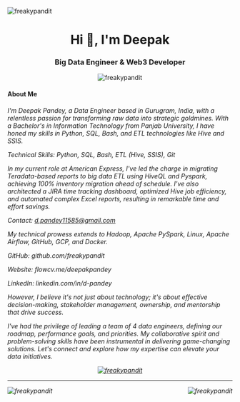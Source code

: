 
<p><img align="center" src="https://media.licdn.com/dms/image/D4D16AQGS6rLk6_Fyrg/profile-displaybackgroundimage-shrink_350_1400/0/1679973109064?e=1689811200&v=beta&t=4OlOs5OJxqf90-zslf1dh9bwagIBFH7AU_uXaw81rKk" alt="freakypandit" /></p>
<h1 align="center">Hi 👋, I'm Deepak</h1>
<h3 align="center">Big Data Engineer & Web3 Developer</h3>
<p align="center"> <img src="https://komarev.com/ghpvc/?username=freakypandit&label=Profile%20views&color=0e75b6&style=flat" alt="freakypandit" /> </p>


<h4 align="left"> About Me </h3>
<h6 align="left">
I'm Deepak Pandey, a Data Engineer based in Gurugram, India, with a relentless passion for transforming raw data into strategic goldmines. With a Bachelor's in Information Technology from Panjab University, I have honed my skills in Python, SQL, Bash, and ETL technologies like Hive and SSIS.

Technical Skills: Python, SQL, Bash, ETL (Hive, SSIS), Git

In my current role at American Express, I've led the charge in migrating Teradata-based reports to big data ETL using HiveQL and Pyspark, achieving 100% inventory migration ahead of schedule. I've also architected a JIRA time tracking dashboard, optimized Hive job efficiency, and automated complex Excel reports, resulting in remarkable time and effort savings.

Contact: d.pandey11585@gmail.com

My technical prowess extends to Hadoop, Apache PySpark, Linux, Apache Airflow, GitHub, GCP, and Docker.

GitHub: github.com/freakypandit

Website: flowcv.me/deepakpandey

LinkedIn: linkedin.com/in/d-pandey

However, I believe it's not just about technology; it's about effective decision-making, stakeholder management, ownership, and mentorship that drive success.

I've had the privilege of leading a team of 4 data engineers, defining our roadmap, performance goals, and priorities. My collaborative spirit and problem-solving skills have been instrumental in delivering game-changing solutions. Let's connect and explore how my expertise can elevate your data initiatives.
</p>


<p align="center"> <a href="https://github.com/ryo-ma/github-profile-trophy"><img src="https://github-profile-trophy.vercel.app/?username=freakypandit&theme=onedark&row=1&no-bg=true&margin-w=5" alt="freakypandit" /></a> </p>

<hr/>
<p><img align="left" src="https://github-readme-stats.vercel.app/api?username=freakypandit&show_icons=true&theme=dark&locale=en&card_width=320&theme=transparent" alt="freakypandit" /></p>
<p><img align="right" src="https://github-readme-streak-stats.herokuapp.com/?user=freakypandit&card_width=350" alt="freakypandit" /></p>

